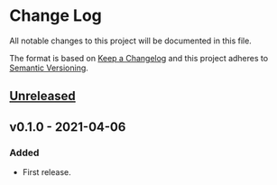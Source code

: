 # Change Log

All notable changes to this project will be documented in this file.

The format is based on [Keep a Changelog](https://keepachangelog.com/)
and this project adheres to [Semantic Versioning](https://semver.org/).

## [Unreleased]

## v0.1.0 - 2021-04-06

### Added

- First release.

[Unreleased]: https://github.com/Xuanwo/go-bufferpool/compare/v0.1.0...master

